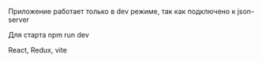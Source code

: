 Приложение работает только в dev режиме, так как подключено к json-server

Для старта npm run dev

React, Redux, vite
